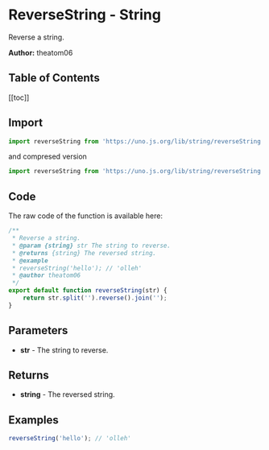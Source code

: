 # ReverseString - String
Reverse a string.

**Author:** theatom06

## Table of Contents
[[toc]]

## Import 

```js
import reverseString from 'https://uno.js.org/lib/string/reverseString.js';
```
and compresed version
```js
import reverseString from 'https://uno.js.org/lib/string/reverseString.min.js';
```

## Code
The raw code of the function is available here:
```js
/**
 * Reverse a string.
 * @param {string} str The string to reverse.
 * @returns {string} The reversed string.
 * @example
 * reverseString('hello'); // 'olleh'
 * @author theatom06
 */
export default function reverseString(str) {
    return str.split('').reverse().join('');
}
```

## Parameters
* **str** - The string to reverse.


## Returns
* **string** - The reversed string.


## Examples
```js
reverseString('hello'); // 'olleh'

```